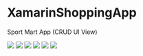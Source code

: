 # XamarinShoppingApp
Sport Mart App (CRUD UI View)

<img src="XamarinCapstoneProj/XamarinCapstoneProj/Resources/Images/Home.png">
<img src="XamarinCapstoneProj/XamarinCapstoneProj/Resources/Images/ProductCreate.png">
<img src="XamarinCapstoneProj/XamarinCapstoneProj/Resources/Images/CollectionAdded.png">
<img src="XamarinCapstoneProj/XamarinCapstoneProj/Resources/Images/ProductDetailView.png">
<img src="XamarinCapstoneProj/XamarinCapstoneProj/Resources/Images/ProductDelete.png">
<img src="XamarinCapstoneProj/XamarinCapstoneProj/Resources/Images/ProductEdit.png">
